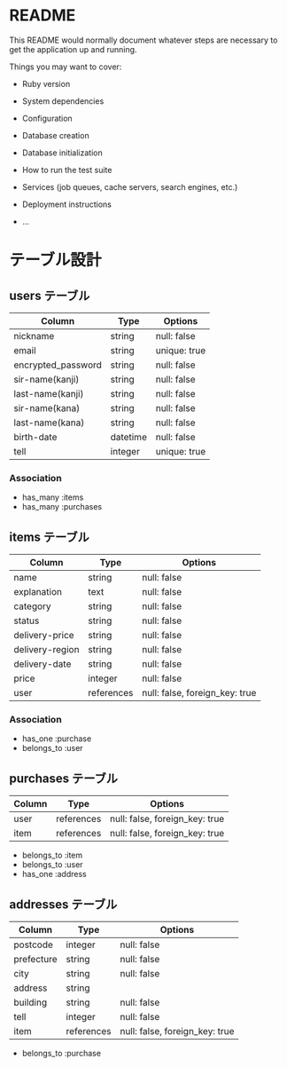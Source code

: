 # README

This README would normally document whatever steps are necessary to get the
application up and running.

Things you may want to cover:

* Ruby version

* System dependencies

* Configuration

* Database creation

* Database initialization

* How to run the test suite

* Services (job queues, cache servers, search engines, etc.)

* Deployment instructions

* ...


# テーブル設計

## users テーブル

| Column             | Type   | Options     |
| ------------------ | ------ | ----------- |
| nickname           | string | null: false |
| email              | string |unique: true |
| encrypted_password | string | null: false |
| sir-name(kanji)    | string | null: false |
| last-name(kanji)   | string | null: false |
| sir-name(kana)     | string | null: false |
| last-name(kana)    | string | null: false |
| birth-date         |datetime| null: false |
| tell               | integer|unique: true |


### Association

- has_many :items
- has_many :purchases


## items テーブル

| Column         | Type   | Options     |
| -------------- | ------ | ----------- |
| name           | string | null: false |
| explanation    | text   | null: false |
| category       | string | null: false |データを選択
| status         | string | null: false |データを選択
| delivery-price | string | null: false |データを選択
| delivery-region| string | null: false |データを選択
| delivery-date  | string | null: false |データを選択
| price          | integer| null: false |
| user           | references | null: false, foreign_key: true |


### Association

- has_one    :purchase
- belongs_to :user


## purchases テーブル
| Column     | Type       | Options                        |
| ---------- | ------     | ------------------------------ |
| user       | references | null: false, foreign_key: true |
| item       | references | null: false, foreign_key: true |

- belongs_to :item
- belongs_to :user
- has_one    :address


## addresses テーブル

| Column     | Type       | Options     |
| -------    | ---------- | ----------- |
| postcode   | integer    | null: false |
| prefecture | string     | null: false |
| city       | string     | null: false |
| address    | string     |             |
| building   | string     | null: false |
| tell       | integer    | null: false |
| item       | references | null: false, foreign_key: true |

- belongs_to :purchase
